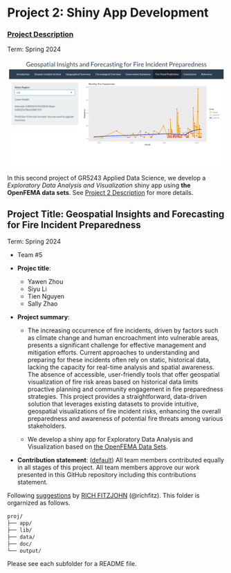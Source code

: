 # Project 2: Shiny App Development

### [Project Description](doc/project2_desc.md)

Term: Spring 2024

![screenshot](doc/figs/title1.png)

In this second project of GR5243 Applied Data Science, we develop a *Exploratory Data Analysis and Visualization* shiny app using **the OpenFEMA data sets**. See [Project 2 Description](doc/project2_desc.md) for more details.  


## Project Title: Geospatial Insights and Forecasting for Fire Incident Preparedness

Term: Spring 2024

+ Team #5
+ **Projec title**:
	+ Yawen Zhou
	+ Siyu Li
	+ Tien Nguyen
	+ Sally Zhao

+ **Project summary**:
	+ The increasing occurrence of fire incidents, driven by factors such as climate change and human encroachment into vulnerable areas, presents a significant challenge for effective management and mitigation efforts. Current approaches to understanding and preparing for these incidents often rely on static, historical data, lacking the capacity for real-time analysis and spatial awareness. The absence of accessible, user-friendly tools that offer geospatial visualization of fire risk areas based on historical data limits proactive planning and community engagement in fire preparedness strategies. This project provides a straightforward, data-driven solution that leverages existing datasets to provide intuitive, geospatial visualizations of fire incident risks, enhancing the overall preparedness and awareness of potential fire threats among various stakeholders.

	+ We develop a shiny app for Exploratory Data Analysis and Visualization based on [the OpenFEMA Data Sets](https://www.fema.gov/about/openfema/data-sets).

+ **Contribution statement**: ([default](doc/a_note_on_contributions.md)) All team members contributed equally in all stages of this project. All team members approve our work presented in this GitHub repository including this contributions statement. 

Following [suggestions](http://nicercode.github.io/blog/2013-04-05-projects/) by [RICH FITZJOHN](http://nicercode.github.io/about/#Team) (@richfitz). This folder is orgarnized as follows.

```
proj/
├── app/
├── lib/
├── data/
├── doc/
└── output/
```

Please see each subfolder for a README file.

